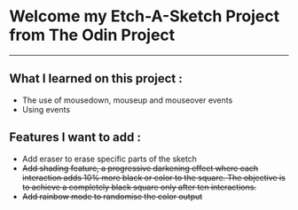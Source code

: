 # Welcome my Etch-A-Sketch Project from The Odin Project

---

## What I learned on this project :

- The use of mousedown, mouseup and mouseover events
- Using events

## Features I want to add :

- Add eraser to erase specific parts of the sketch
- ~~Add shading feature, a progressive darkening effect where each interaction adds 10% more black or color to the square. The objective is to achieve a completely black square only after ten interactions.~~
- ~~Add rainbow mode to randomise the color output~~
